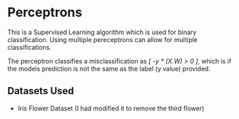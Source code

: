 # Perceptrons

This is a Supervised Learning algorithm which is used for binary classification. Using multiple pereceptrons can allow for multiple classifications.

The perceptron classifies a misclassification as *[ -y * (X.W) > 0 ]*, which is if the models prediction is not the same as the label (y value) provided.

## Datasets Used

- Iris Flower Dataset (I had modified it to remove the third flower)
